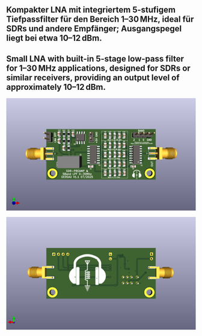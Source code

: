 ## Kompakter LNA mit integriertem 5-stufigem Tiefpassfilter für den Bereich 1–30 MHz, ideal für SDRs und andere Empfänger; Ausgangspegel liegt bei etwa 10–12 dBm.

## Small LNA with built-in 5-stage low-pass filter for 1–30 MHz applications, designed for SDRs or similar receivers, providing an output level of approximately 10–12 dBm.

![SDR_PreAmp_Filter](SDR_PreAmp_Filter.png)

![SDR_PreAmp_Filter](SDR_PreAmp_Filter_back.png)


